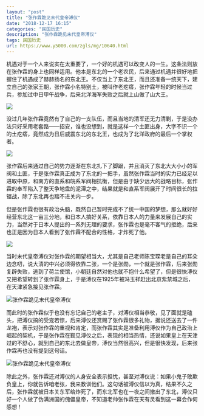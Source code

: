 ```yaml
---
layout: "post"
title: "张作霖跪见末代皇帝溥仪"
date: "2018-12-17 16:15"
categories: "民国历史"
description: "张作霖跪见末代皇帝溥仪"
tags: 民国历史
url: https://www.y5000.com/zgls/mg/10640.html
---
```






机遇对于一个人来说实在太重要了，一个好的机遇可以改变人的一生。这条法则放在张作霖的身上也同样适用。他本是东北的一个老农民，后来通过机遇并很好地把握住了机遇成了赫赫扬名的东北王。不仅当上了东北王，而且还准备一统天下，建立自己的张家王朝，张作霖小名特别土，被叫作老疙瘩，张作霖年轻的时候当过兵，参加过中日甲午战争，后来北洋海军失败之后就上山做了山大王。

![](https://img.y5000.com/uploads/allimg/170114/1114163O3-0.jpg)

没过几年张作霖竟然有了自己的一支队伍，而且当地的清军还无力清剿，于是没办法只好采用老套路——招安，谁也没想到，就是这样一个土匪出身，大字不识一个的土疙瘩，竟然成为日后威震东北的东北王，也成为了北洋政府的最后一个掌权者。

![](https://img.y5000.com/uploads/allimg/170114/11141C603-1.jpg)

张作霖后来通过自己的势力逐渐在东北扎下了脚跟，并且消灭了东北大大小小的军阀和土匪，于是张作霖真正成为了东北的一把手，虽然张作霖当时的实力已经足以进取中原，和南方的直系和皖系军阀相抗衡，但是由于缺少远大的战略目标，张作霖的奉军陷入了整天争地盘的泥潭之中，结果就是和直系军阀展开了时间很长的拉锯战，除了东北再也踏不进关内一步。

但是张作霖也很有政治头脑，既然自己暂时完成不了统一中国的梦想，那么就好好经营东北这一亩三分地，和日本人搞好关系，依靠日本人的力量来发展自己的实力，当然对于日本人提出的一系列无理的要求，张作霖也是毫不客气的拒绝，后来也正是因为日本人看到了张作霖不配合的性格，才炸死了他。

![](https://img.y5000.com/uploads/allimg/170114/1114164200-2.jpg)

当时末代皇帝溥仪对张作霖的期望相当大，尤其是自己老师陈宝琛老是自己的耳朵边念叨，说大清的中兴必须得依靠二张，一个是张勋，一个就是张作霖，后来张勋复辟失败，逃到了荷兰使馆，小朝廷自然对他也就不抱什么希望了，但是很快溥仪又把希望转到了张作霖身上，于是溥仪在1925年被冯玉祥赶出北京紫禁城之后，在天津紧急接见张作霖。

![张作霖跪见末代皇帝溥仪](/uploads/allimg/170114/6-1F114110Q3927.JPG)

而此时的张作霖似乎也没有忘记自己的老主子，对溥仪相当恭敬，见了面就是磕头，把溥仪搞的受宠若惊，后来溥仪还赏赐了张作霖很多礼物，据说还送去了一件龙袍，表示对张作霖的重视和肯定，而张作霖其实是准备利用溥仪作为自己政治上崛起的契机，于是张作霖在觐见溥仪之后，表现的相当热情，还说如果皇上在天津过的不舒心，就到自己的东北去做皇帝，溥仪当然很高兴，但是很快发现，后来张作霖再也没有提到这句话。

![张作霖跪见末代皇帝溥仪](/uploads/allimg/170114/6-1F114110HH19.JPG)

除此之外，张作霖还对溥仪的人身安全表示担忧，甚至对溥仪说：如果小鬼子敢欺负皇上，你就告诉咱老张，我来教训他们。这句话被溥仪信以为真，结果不久之后，张作霖就被日本关东军给炸死了，而东北军也在一夜之间撤出了东北，溥仪只好一个人做了伪满洲国的傀儡皇帝，不知道老帅张作霖在天有灵看到这一幕会作何感想！
